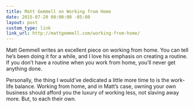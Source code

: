 ```yaml
---
title: Matt Gemmell on Working from Home
date: 2015-07-20 00:00:00 -05:00
layout: post
custom_type: link
link_url: http://mattgemmell.com/working-from-home/
---
```


Matt Gemmell writes an excellent piece on working from home. You can tell he’s been doing it for a while, and I love his emphasis on creating a routine. If you don’t have a routine when you work from home, you’ll never get anything done.

Personally, the thing I would’ve dedicated a little more time to is the work-life balance. Working from home, and in Matt’s case, owning your own business should afford you the luxury of working less, not slaving away more. But, to each their own.
